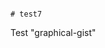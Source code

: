                                                                                                                                                                                                                                                                                                                                                                                                                                                                                                                                                                 # test7
Test "graphical-gist"